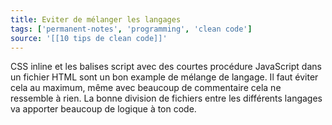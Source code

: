 ```yaml
---
title: Eviter de mélanger les langages
tags: ['permanent-notes', 'programming', 'clean code']
source: '[[10 tips de clean code]]'
---
```


CSS inline et les balises script avec des courtes procédure JavaScript dans un fichier HTML sont un bon example de mélange de langage. Il faut éviter cela au maximum, même avec beaucoup de commentaire cela ne ressemble à rien. La bonne division de fichiers entre les différents langages va apporter beaucoup de logique à ton code.
